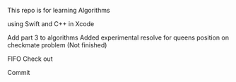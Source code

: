 This repo is for learning Algorithms 

using Swift and C++ in Xcode

Add part 3 to algorithms
Added experimental resolve for queens position on checkmate problem
(Not finished)

FIFO
Check out

Commit